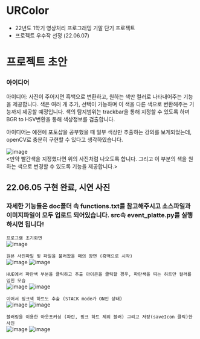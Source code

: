# URColor
- 22년도 1학기 영상처리 프로그래밍 기말 단기 프로젝트
- 프로젝트 우수작 선정 (22.06.07)

# 프로젝트 초안
### 아이디어
아이디어: 사진이 주어지면 흑백으로 변환하고, 원하는 색만 컬러로 나타내어주는 기능을 제공합니다. 색은 여러 개 추가, 선택이 가능하며 이 색을 다른 색으로 변환해주는 기능까지 제공할 예정입니다.
색의 탐지범위는 trackbar을 통해 지정할 수 있도록 하며 BGR to HSV변환을 통해 색상정보를 검출합니다.

아이디어는 예전에 포토샵을 공부했을 때 일부 색상만 추출하는 강의를 보게되었는데, openCV로 충분히 구현할 수 있다고 생각하였습니다.

![image](https://user-images.githubusercontent.com/46768743/171196838-27cf55f7-e5de-4fa7-9111-f1a06ef9e98e.png)  
<만약 빨간색을 지정했다면 위의 사진처럼 나오도록 합니다. 그리고 이 부분의 색을 원하는 색으로 변경할 수 있도록 기능을 제공합니다.>


## 22.06.05 구현 완료, 시연 사진
### 자세한 기능들은 doc폴더 속 functions.txt를 참고해주시고 소스파일과 이미지파일이 모두 업로드 되어있습니다. src속 event_platte.py를 실행하시면 됩니다!

`프로그램 초기화면`  
![image](https://user-images.githubusercontent.com/46768743/172040645-60f8c9d7-d240-4a52-a532-c3ec24278c8d.png)

`원본 사진파일 및 파일을 불러왔을 때의 장면 (흑백으로 시작)`  
![image](https://user-images.githubusercontent.com/46768743/172040668-07cd63d2-91df-493a-bab2-4cab6cbadb4d.png)
![image](https://user-images.githubusercontent.com/46768743/172040669-48967845-84e0-489a-8ed2-978ec046697c.png)


`HUE에서 파란색 부분을 클릭하고 추출 아이콘을 클릭할 경우, 파란색을 띄는 하트만 컬러를 입힌 모습`    
![image](https://user-images.githubusercontent.com/46768743/172040710-004eb586-ebcd-415e-a8c4-5e3d5882b623.png)
![image](https://user-images.githubusercontent.com/46768743/172040712-4c336694-b2d0-4a0d-8174-eebe746d259a.png)

`이어서 핑크색 하트도 추출 (STACK mode가 ON인 상태)`    
![image](https://user-images.githubusercontent.com/46768743/172040734-f9ab8887-cb9e-4857-a363-2c12becf2d58.png)
![image](https://user-images.githubusercontent.com/46768743/172040737-6d16f486-f836-4737-8ed3-9f74751387a0.png)

`블러링을 이용한 아웃포커싱 (파란, 핑크 하트 제외 블러) 그리고 저장(saveIcon 클릭)한 사진`  
![image](https://user-images.githubusercontent.com/46768743/172040773-e5015e03-e7d1-42d7-8c6f-15c7c361d2bf.png)
![image](https://user-images.githubusercontent.com/46768743/172040775-4743e5e2-5058-4fb4-a905-a4bcc31abb96.png)

